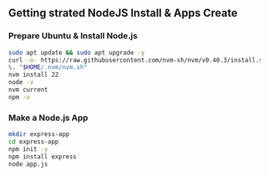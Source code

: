 ## Getting strated NodeJS Install & Apps Create

### Prepare Ubuntu & Install Node.js
```bash
sudo apt update && sudo apt upgrade -y
curl -o- https://raw.githubusercontent.com/nvm-sh/nvm/v0.40.3/install.sh | bash
\. "$HOME/.nvm/nvm.sh"
nvm install 22
node -v
nvm current
npm -v
```

### Make a Node.js App

```bash
mkdir express-app
cd express-app
npm init -y
npm install express
node app.js
```
